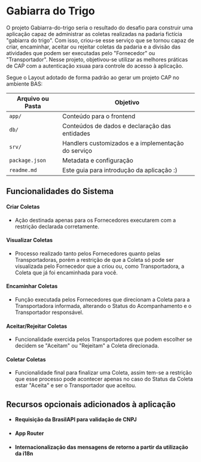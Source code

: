 # Gabiarra do Trigo

O projeto Gabiarra-do-trigo seria o resultado do desafio para construir uma aplicação capaz de administrar as coletas realizadas na padaria fictícia "gabiarra do trigo". Com isso, criou-se esse serviço que se tornou capaz de criar, encaminhar, aceitar ou rejeitar coletas da padaria e a divisão das atividades que podem ser executadas pelo "Fornecedor" ou "Transportador". Nesse projeto, objetivou-se utilizar as melhores práticas de CAP com a autenticação xsuaa para controle do acesso à aplicação.

Segue o Layout adotado de forma padrão ao gerar um projeto CAP no ambiente BAS:

Arquivo ou Pasta | Objetivo
---------|----------
`app/` | Conteúdo para o frontend
`db/` | Conteúdos de dados e declaração das entidades
`srv/` | Handlers customizados e a implementação do serviço
`package.json` | Metadata e configuração
`readme.md` | Este guia para introdução da aplicação :)

## Funcionalidades do Sistema

#### Criar Coletas 
- Ação destinada apenas para os Fornecedores executarem com a restrição declarada corretamente.

#### Visualizar Coletas 

- Processo realizado tanto pelos Fornecedores quanto pelas Transportadoras, porém a restrição de que a Coleta só pode ser visualizada pelo Fornecedor que a criou ou, como Transportadora, a Coleta que já foi encaminhada para você.

#### Encaminhar Coletas 

- Função executada pelos Fornecedores que direcionam a Coleta para a Transportadora informada, alterando o Status do Acompanhamento e o Transportador responsável.

#### Aceitar/Rejeitar Coletas 

- Funcionalidade exercida pelos Transportadores que podem escolher se decidem se "Aceitam" ou "Rejeitam" a Coleta direcionada.

#### Coletar Coletas 

- Funcionalidade final para finalizar uma Coleta, assim tem-se a restrição que esse processo pode acontecer apenas no caso do Status da Coleta estar "Aceita" e ser o Transportador que aceitou.



## Recursos opcionais adicionados à aplicação 

- #### Requisição da BrasilAPI para validação de CNPJ
- #### App Router
- #### Internacionalização das mensagens de retorno a partir da utilização da i18n
